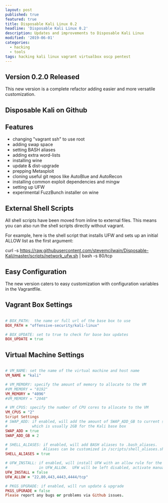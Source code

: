 ```yaml
---
layout: post
published: true
featured: true
title: Disposable Kali Linux 0.2
headline: 'Disposable Kali Linux 0.2'
description: Updates and improvements to Disposable Kali Linux
modified: '2019-06-01'
categories:
  - hacking
  - tools
tags: hacking kali linux vagrant virtualbox oscp pentest
---
```

## Version 0.2.0 Released
This new version is a complete refactor adding easier and more versatile customization.

## Disposable Kali on Github

## Features
- changing "vagrant ssh" to use root
- adding swap space
- setting BASH aliases
- adding extra word-lists
- installing wine
- update & dist-upgrade
- prepping Metasploit
- cloning useful git repos like AutoBlue and AutoRecon
- installing common exploit dependencies and mingw
- setting up UFW
- experimental FuzzBunch installer on wine

## External Shell Scripts
All shell scripts have been moved from inline to external files. This means you can also run the shell scripts directly without vagrant.

For example, here is the shell script that installs UFW and sets up an initial ALLOW list as the first argument:

curl -s https://raw.githubusercontent.com/stevemcilwain/Disposable-Kali/master/scripts/network_ufw.sh | bash -s 80/tcp

## Easy Configuration
The new version caters to easy customization with configuration variables in the Vagrantfile.

## Vagrant Box Settings

```ruby

# BOX_PATH:  the name or full url of the base box to use
BOX_PATH = "offensive-security/kali-linux"

# BOX_UPDATE: set to true to check for base box updates 
BOX_UPDATE = true

```

## Virtual Machine Settings

```ruby

# VM_NAME: set the name of the virtual machine and host name
VM_NAME = "kali"

# VM_MEMORY: specify the amount of memory to allocate to the VM
#VM_MEMORY = "8192"
VM_MEMORY = "4096"
#VM_MEMORY = "2048"

# VM_CPUS: specify the number of CPU cores to allocate to the VM
VM_CPUS = "2"
Script Settings
# SWAP_ADD: if enabled, will add the amount of SWAP_ADD_GB to current swap space
#           which is usually 2GB for the Kali base box
SWAP_ADD = true
SWAP_ADD_GB = 2

# SHELL_ALIASES: if enabled, will add BASH aliases to .bash_aliases.
#                Aliases can be customized in /scripts/shell_aliases.sh
SHELL_ALIASES = true

# UFW_INSTALL: if enabled, will install UFW with an allow rule for the ports
#              in UFW_ALLOW.  UFW will be left disabled, activate manually.
UFW_INSTALL = false
UFW_ALLOW = "22,80,443,4443,4444/tcp"

# PKGS_UPGRADE: if enabled, will run update & upgrade
PKGS_UPGRADE = false
Please report any bugs or problems via Github issues. 

```
